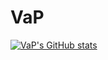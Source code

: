 # VaP
[![VaP's GitHub stats](https://github-readme-stats.vercel.app/api?username=va-p&show_icons=true&theme=dark)](https://github.com/va-p)
